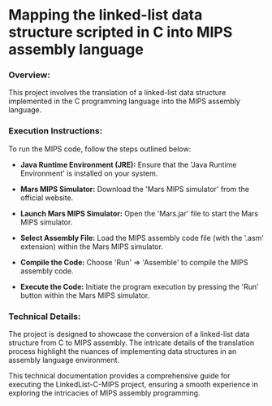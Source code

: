 # Mapping the linked-list data structure scripted in C into MIPS assembly language

### Overview:
This project involves the translation of a linked-list data structure implemented in the C programming language into the MIPS assembly language.

### Execution Instructions:
To run the MIPS code, follow the steps outlined below:

- **Java Runtime Environment (JRE):** Ensure that the 'Java Runtime Environment' is installed on your system.

- **Mars MIPS Simulator:** Download the 'Mars MIPS simulator' from the official website.

- **Launch Mars MIPS Simulator:** Open the 'Mars.jar' file to start the Mars MIPS simulator.

- **Select Assembly File:** Load the MIPS assembly code file (with the '.asm' extension) within the Mars MIPS simulator.

- **Compile the Code:** Choose 'Run' => 'Assemble' to compile the MIPS assembly code.

- **Execute the Code:** Initiate the program execution by pressing the 'Run' button within the Mars MIPS simulator.

### Technical Details:
The project is designed to showcase the conversion of a linked-list data structure from C to MIPS assembly. The intricate details of the translation process highlight the nuances of implementing data structures in an assembly language environment.

This technical documentation provides a comprehensive guide for executing the LinkedList-C-MIPS project, ensuring a smooth experience in exploring the intricacies of MIPS assembly programming.
